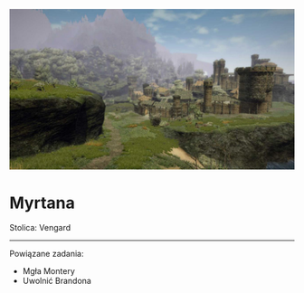 <p><img src="media/myrtana.jpg"></img></p>

# Myrtana

Stolica: <a data-path="Lokacje/Vengard.md">Vengard</a>

---

Powiązane zadania:

- <a data-path="Questy/Mgła Montery.md">Mgła Montery</a>
- <a data-path="Questy/Uwolnić Brandona.md">Uwolnić Brandona</a>